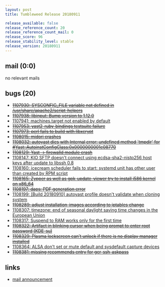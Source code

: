 ```yaml
---
layout: post
title: Tumbleweed Release 20180911

release_available: false
release_reference_count: 20
release_reference_count_mail: 0
release_score: 96
release_stability_level: stable
release_version: 20180911
---
```


## mail (0:0)

no relevant mails

## bugs (20)

<!--more-->

- ~~[1107930: SYSCONFIG_FILE variable not defined in /usr/share/apache2/script-helpers](https://bugzilla.opensuse.org/show_bug.cgi?id=1107930)~~
- ~~[1107938: libinput: Bump version to 1.12.0](https://bugzilla.opensuse.org/show_bug.cgi?id=1107938)~~
- [1107941: machines.target not enabled by default](https://bugzilla.opensuse.org/show_bug.cgi?id=1107941)
- ~~[1107953: yast2-ruby-bindings testsuite failure](https://bugzilla.opensuse.org/show_bug.cgi?id=1107953)~~
- ~~[1107973: perl fails to build with libxcrypt](https://bugzilla.opensuse.org/show_bug.cgi?id=1107973)~~
- ~~[1108015: midori crashes](https://bugzilla.opensuse.org/show_bug.cgi?id=1108015)~~
- ~~[1108032: autoyast dies with Internal error: undefined method `tmpdir' for #<Yast::AutoinstConfigClass:0x0000000001c08770>](https://bugzilla.opensuse.org/show_bug.cgi?id=1108032)~~
- ~~[1108129: Yast -> firewalld module crash](https://bugzilla.opensuse.org/show_bug.cgi?id=1108129)~~
- [1108147: KIO SFTP doesn't connect using ecdsa-sha2-nistp256 host keys after update to libssh 0.8](https://bugzilla.opensuse.org/show_bug.cgi?id=1108147)
- [1108160: icecream scheduler fails to start: systemd unit has other user than created by RPM script](https://bugzilla.opensuse.org/show_bug.cgi?id=1108160)
- ~~[1108165: Zypper as well as gpk-update-viewer try to install i586 kernel on x86_64](https://bugzilla.opensuse.org/show_bug.cgi?id=1108165)~~
- ~~[1108197: daps: PDF generation error](https://bugzilla.opensuse.org/show_bug.cgi?id=1108197)~~
- [1108199: \[Build 20180910\] autoyast profile doesn't validate when cloning system](https://bugzilla.opensuse.org/show_bug.cgi?id=1108199)
- ~~[1108289: adjust installation-images according to iptables change](https://bugzilla.opensuse.org/show_bug.cgi?id=1108289)~~
- [1108307: timezone: end of seasonal daylight saving time changes in the European Union](https://bugzilla.opensuse.org/show_bug.cgi?id=1108307)
- [1108317: Suspend to RAM works  only for the first time](https://bugzilla.opensuse.org/show_bug.cgi?id=1108317)
- ~~[1108322: Artifact in blinking cursor when being prompt to enter root password (KDE-su)](https://bugzilla.opensuse.org/show_bug.cgi?id=1108322)~~
- ~~[1108329: Plasma lockscreen can't unlock if there is no display manager installed](https://bugzilla.opensuse.org/show_bug.cgi?id=1108329)~~
- [1108364: ALSA don't set or mute default and sysdefault capture devices](https://bugzilla.opensuse.org/show_bug.cgi?id=1108364)
- ~~[1108381: missing recommends entry for gcr-ssh-askpass](https://bugzilla.opensuse.org/show_bug.cgi?id=1108381)~~



## links

- [mail announcement](https://lists.opensuse.org/opensuse-factory/2018-09/msg00054.html)
